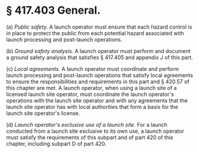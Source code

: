 # § 417.403   General.

(a) *Public safety.* A launch operator must ensure that each hazard control is in place to protect the public from each potential hazard associated with launch processing and post-launch operations.


(b) *Ground safety analysis.* A launch operator must perform and document a ground safety analysis that satisfies § 417.405 and appendix J of this part.


(c) *Local agreements.* A launch operator must coordinate and perform launch processing and post-launch operations that satisfy local agreements to ensure the responsibilities and requirements in this part and § 420.57 of this chapter are met. A launch operator, when using a launch site of a licensed launch site operator, must coordinate the launch operator's operations with the launch site operator and with any agreements that the launch site operator has with local authorities that form a basis for the launch site operator's license.


(d) *Launch operator's exclusive use of a launch site.* For a launch conducted from a launch site exclusive to its own use, a launch operator must satisfy the requirements of this subpart and of part 420 of this chapter, including subpart D of part 420. 




